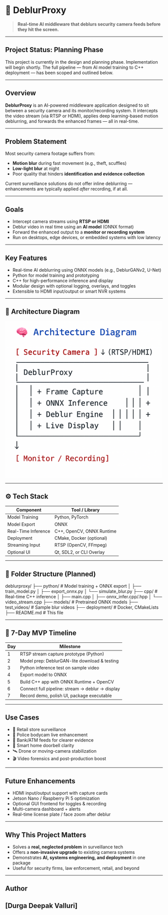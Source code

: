 # 🧠 DeblurProxy

> **Real-time AI middleware that deblurs security camera feeds before they hit the screen.**

---

##  Project Status: Planning Phase

This project is currently in the design and planning phase. Implementation will begin shortly. The full pipeline — from AI model training to C++ deployment — has been scoped and outlined below.

---

##  Overview

**DeblurProxy** is an AI-powered middleware application designed to sit between a security camera and its monitor/recording system. It intercepts the video stream (via RTSP or HDMI), applies deep learning-based motion deblurring, and forwards the enhanced frames — all in real-time.

---

##  Problem Statement

Most security camera footage suffers from:
- **Motion blur** during fast movement (e.g., theft, scuffles)
- **Low-light blur** at night
- Poor quality that hinders **identification and evidence collection**

Current surveillance solutions do not offer inline deblurring — enhancements are typically applied *after* recording, if at all.

---

##  Goals

- Intercept camera streams using **RTSP or HDMI**
- Deblur video in real time using an **AI model** (ONNX format)
- Forward the enhanced output to a **monitor or recording system**
- Run on desktops, edge devices, or embedded systems with low latency

---

##  Key Features

- Real-time AI deblurring using ONNX models (e.g., DeblurGANv2, U-Net)
- Python for model training and prototyping
- C++ for high-performance inference and display
- Modular design with optional logging, overlays, and toggles
- Extensible to HDMI input/output or smart NVR systems

---

## 🧠 Architecture Diagram

<img src="./assets/architecture_diagram.png" alt="DeblurProxy Architecture" width="500"/>

---

## ⚙️ Tech Stack

| Component         | Tool / Library                   |
|------------------|-----------------------------------|
| Model Training    | Python, PyTorch                   |
| Model Export      | ONNX                              |
| Real-Time Inference| C++, OpenCV, ONNX Runtime        |
| Deployment        | CMake, Docker (optional)          |
| Streaming Input   | RTSP (OpenCV, FFmpeg)             |
| Optional UI       | Qt, SDL2, or CLI Overlay          |

---

## 📁 Folder Structure (Planned)

deblurproxy/
├── python/ # Model training + ONNX export
│ ├── train_model.py
│ ├── export_onnx.py
│ └── simulate_blur.py
├── cpp/ # Real-time C++ inference
│ ├── main.cpp
│ ├── onnx_infer.cpp/.hpp
│ └── video_stream.cpp
├── models/ # Pretrained ONNX models
├── test_videos/ # Sample blur videos
├── deployment/ # Docker, CMakeLists
├── README.md # This file

---

## 📆 7-Day MVP Timeline

| Day | Milestone                                            |
|-----|------------------------------------------------------|
| 1   | RTSP stream capture prototype (Python)               |
| 2   | Model prep: DeblurGAN-lite download & testing        |
| 3   | Python inference test on sample video                |
| 4   | Export model to ONNX                                 |
| 5   | Build C++ app with ONNX Runtime + OpenCV             |
| 6   | Connect full pipeline: stream → deblur → display     |
| 7   | Record demo, polish UI, package executable           |

---

##  Use Cases

- 🏪 Retail store surveillance
- 🚓 Police bodycam live enhancement
- 🏦 Bank/ATM feeds for clearer evidence
- 🚪 Smart home doorbell clarity
- 🛰️ Drone or moving-camera stabilization
- 🎬 Video forensics and post-production boost

---

## Future Enhancements

- HDMI input/output support with capture cards
- Jetson Nano / Raspberry Pi 5 optimization
- Optional GUI frontend for toggles & recording
- Multi-camera dashboard + alerts
- Real-time license plate / face zoom after deblur

---

## Why This Project Matters

- Solves a **real, neglected problem** in surveillance tech
- Offers a **non-invasive upgrade** to existing camera systems
- Demonstrates **AI, systems engineering, and deployment** in one package
- Useful for security firms, law enforcement, retail, and beyond

---

## Author
**[Durga Deepak Valluri]**  
---
